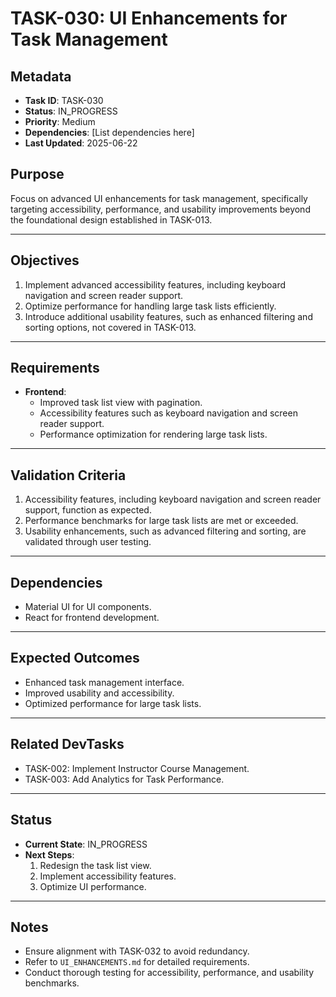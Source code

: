 # TASK-030: UI Enhancements for Task Management

## Metadata

- **Task ID**: TASK-030
- **Status**: IN_PROGRESS
- **Priority**: Medium
- **Dependencies**: [List dependencies here]
- **Last Updated**: 2025-06-22

## Purpose

Focus on advanced UI enhancements for task management, specifically targeting accessibility, performance, and usability improvements beyond the foundational design established in TASK-013.

---

## Objectives

1. Implement advanced accessibility features, including keyboard navigation and screen reader support.
2. Optimize performance for handling large task lists efficiently.
3. Introduce additional usability features, such as enhanced filtering and sorting options, not covered in TASK-013.

---

## Requirements

- **Frontend**:
  - Improved task list view with pagination.
  - Accessibility features such as keyboard navigation and screen reader support.
  - Performance optimization for rendering large task lists.

---

## Validation Criteria

1. Accessibility features, including keyboard navigation and screen reader support, function as expected.
2. Performance benchmarks for large task lists are met or exceeded.
3. Usability enhancements, such as advanced filtering and sorting, are validated through user testing.

---

## Dependencies

- Material UI for UI components.
- React for frontend development.

---

## Expected Outcomes

- Enhanced task management interface.
- Improved usability and accessibility.
- Optimized performance for large task lists.

---

## Related DevTasks

- TASK-002: Implement Instructor Course Management.
- TASK-003: Add Analytics for Task Performance.

---

## Status

- **Current State**: IN_PROGRESS
- **Next Steps**:
  1. Redesign the task list view.
  2. Implement accessibility features.
  3. Optimize UI performance.

---

## Notes

- Ensure alignment with TASK-032 to avoid redundancy.
- Refer to `UI_ENHANCEMENTS.md` for detailed requirements.
- Conduct thorough testing for accessibility, performance, and usability benchmarks.
